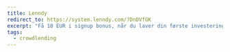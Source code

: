 ```yaml
---
title: Lenndy
redirect_to: https://system.lenndy.com/?DnDVfGK
excerpt: "Få 10 EUR i signup bonus, når du laver din første investering."
tags:
  - crowdlending
---
```


